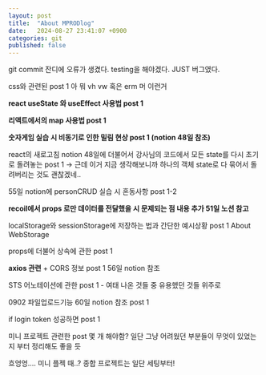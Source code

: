 ```yaml
---
layout: post
title:  "About MPRODlog"
date:   2024-08-27 23:41:07 +0900
categories: git
published: false
---
```


git commit 잔디에 오류가 생겼다. testing을 해야겠다.
JUST 버그였다.

css와 관련된 post 1 아 뭐 vh vw 혹은 erm 머 이런거

**react useState 와 useEffect 사용법 post 1**

**리액트에서의 map 사용법 post 1**

**숫자게임 실습 시 비동기로 인한 밀림 현상 post 1 (notion 48일 참조)**

react의 새로고침 notion 48일에 더불어서 강사님의 코드에서 모든 state를 다시 초기로 돌려놓는 post 1 -> 근데 이거 지금 생각해보니까 하나의 객체 state로 다 묶어서 돌려버리는 것도 괜찮겠네..

55일 notion에 personCRUD 실습 시 혼동사항 post 1-2

**recoil에서 props 로만 데이터를 전달했을 시 문제되는 점 내용 추가 51일 노션 참고**

localStorage와 sessionStorage에 저장하는 법과 간단한 예시상황 post 1 About WebStorage

props에 더불어 상속에 관한 post 1

**axios 관련** + CORS 정보 post 1 56일 notion 참조

STS 어노테이션에 관한 post 1 - 여태 나온 것들 중 유용헸던 것들 위주로

0902 파일업로드기능 60일 notion 참조 post 1

if login token 성공하면 post 1

미니 프로젝트 관련한 post 몇 개 해야함?
일단 그냥 어려웠던 부분들이 무엇이 있었는지 부터 정리해도 좋을 듯

흐엉엉.... 미니 플젝 때..?
종합 프로젝트는 일단 세팅부터!


